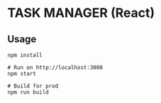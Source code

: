 # TASK MANAGER (React)

## Usage
```
npm install

# Run on http://localhost:3000
npm start

# Build for prod
npm run build
```

